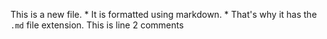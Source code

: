 This is a new file. * It is formatted using markdown. * That's why it has the `.md` file extension.
This is line 2 comments
